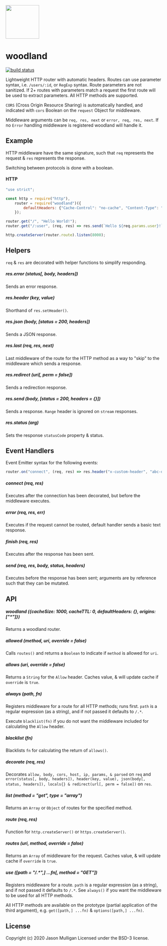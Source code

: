 <img src="https://avoidwork.github.io/woodland/logo.svg" width="108" />

# woodland

[![build status](https://secure.travis-ci.org/avoidwork/woodland.svg)](http://travis-ci.org/avoidwork/woodland)

Lightweight HTTP router with automatic headers. Routes can use parameter syntax, i.e. `/users/:id`, or `RegExp` syntax. Route parameters are not sanitized. If 2+ routes with parameters match a request the first route will be used to extract parameters. All HTTP methods are supported.

`CORS` (Cross Origin Resource Sharing) is automatically handled, and indicated with `cors` Boolean on the `request` Object for middleware.

Middleware arguments can be `req, res, next` or `error, req, res, next`. If no `Error` handling middleware is registered woodland will handle it.

## Example
HTTP middleware have the same signature, such that `req` represents the request & `res` represents the response.

Switching between protocols is done with a boolean.

#### HTTP
```javascript
"use strict";

const http = require("http"),
	router = require("woodland")({
		defaultHeaders: {"Cache-Control": "no-cache", "Content-Type": "text/plain"}
	});

router.get("/", "Hello World!");
router.get("/:user", (req, res) => res.send(`Hello ${req.params.user}!`));

http.createServer(router.route).listen(8000);
```

## Helpers
`req` & `res` are decorated with helper functions to simplify responding.

##### res.error (status[, body, headers])
Sends an error response.

##### res.header (key, value)
Shorthand of `res.setHeader()`.

##### res.json (body, [status = 200, headers])
Sends a JSON response.

##### res.last (req, res, next)
Last middleware of the route for the HTTP method as a way to "skip" to the middleware which sends a response.

##### res.redirect (uri[, perm = false])
Sends a redirection response.

##### res.send (body, [status = 200, headers = {}])
Sends a response. `Range` header is ignored on `stream` responses.

##### res.status (arg)
Sets the response `statusCode` property & status.

## Event Handlers
Event Emitter syntax for the following events:

```javascript
router.on("connect", (req, res) => res.header("x-custom-header", "abc-def"));
```

##### connect (req, res)
Executes after the connection has been decorated, but before the middleware executes.

##### error (req, res, err)
Executes if the request cannot be routed, default handler sends a basic text response.

##### finish (req, res)
Executes after the response has been sent.

##### send (req, res, body, status, headers)
Executes before the response has been sent; arguments are by reference such that they can be mutated.

## API
##### woodland ({cacheSize: 1000, cacheTTL: 0, defaultHeaders: {}, origins: ["*"]})
Returns a woodland router.

##### allowed (method, uri, override = false)
Calls `routes()` and returns a `Boolean` to indicate if `method` is allowed for `uri`.

##### allows (uri, override = false)
Returns a `String` for the `Allow` header. Caches value, & will update cache if `override` is `true`.

##### always (path, fn)
Registers middleware for a route for all HTTP methods; runs first. `path` is a regular expression (as a string), and if not passed it defaults to `/.*`.

Execute `blacklist(fn)` if you do not want the middleware included for calculating the `Allow` header.

##### blacklist (fn)
Blacklists `fn` for calculating the return of `allows()`.

##### decorate (req, res)
Decorates `allow, body, cors, host, ip, params, & parsed` on `req` and `error(status[, body, headers]), header(key, value), json(body[, status, headers]), locals{} & redirect(url[, perm = false])` on `res`.

##### list (method = "get", type = "array")
Returns an `Array` or `Object` of routes for the specified method.

##### route (req, res)
Function for `http.createServer()` or `https.createServer()`.

##### routes (uri, method, override = false)
Returns an `Array` of middleware for the request. Caches value, & will update cache if `override` is `true`.

##### use ([path = "/.*",] ...fn[, method = "GET"])
Registers middleware for a route. `path` is a regular expression (as a string), and if not passed it defaults to `/.*`. See `always()` if you want the middleware to be used for all HTTP methods.

All HTTP methods are available on the prototype (partial application of the third argument), e.g. `get([path,] ...fn)` & `options([path,] ...fn)`.

## License
Copyright (c) 2020 Jason Mulligan
Licensed under the BSD-3 license.
